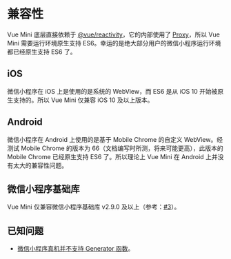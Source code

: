 # 兼容性

Vue Mini 底层直接依赖于 [@vue/reactivity](https://github.com/vuejs/vue-next/tree/master/packages/reactivity)，它的内部使用了 [Proxy](https://developer.mozilla.org/zh-CN/docs/Web/JavaScript/Reference/Global_Objects/Proxy)，所以 Vue Mini 需要运行环境原生支持 ES6。幸运的是绝大部分用户的微信小程序运行环境都已经原生支持 ES6 了。

## iOS

微信小程序在 iOS 上是使用的是系统的 WebView，而 ES6 是从 iOS 10 开始被原生支持的。所以 Vue Mini 仅兼容 iOS 10 及以上版本。

## Android

微信小程序在 Android 上使用的是基于 Mobile Chrome 的自定义 WebView。经测试 Mobile Chrome 的版本为 66（文档编写时所测，将来可能更高），此版本的 Mobile Chrome 已经原生支持 ES6 了。所以理论上 Vue Mini 在 Android 上并没有太大的兼容性问题。

## 微信小程序基础库

Vue Mini 仅兼容微信小程序基础库 v2.9.0 及以上（参考：[#3](https://github.com/vue-mini/vue-mini/issues/3)）。

## 已知问题

- [微信小程序真机并不支持 Generator 函数](https://developers.weixin.qq.com/community/develop/doc/00080c83528300fe011a6ed2051400)。
